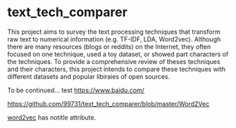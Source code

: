 # text_tech_comparer

This project aims to survey the text processing techniques that transform raw text to numerical information (e.g. TF-IDF, LDA, Word2vec).  Although there are many resources (blogs or reddits) on the Internet, they often focused on one technique, used a toy dataset, or showed part characters of the techniques. To provide a comprehensive review of theses techniques and their characters, this project intends to compare these techniques with different datasets and popular libiraies of open sources.

To be continued... test
https://www.baidu.com/

https://github.com/99731/text_tech_comparer/blob/master/Word2Vec
<p><a href="https://github.com/99731/text_tech_comparer/blob/master/Word2Vec">word2vec</a> has notitle attribute.</p>
